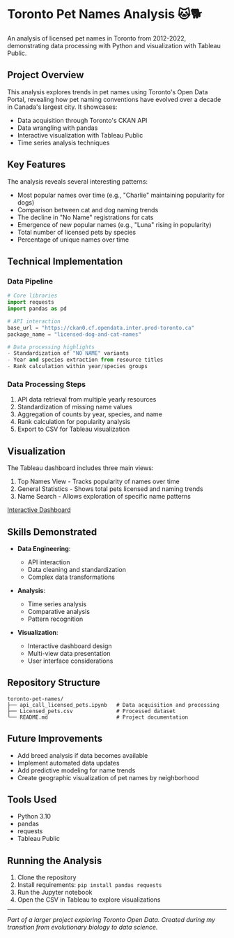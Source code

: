 # Toronto Pet Names Analysis 🐱🐕

An analysis of licensed pet names in Toronto from 2012-2022, demonstrating data processing with Python and visualization with Tableau Public.

## Project Overview

This analysis explores trends in pet names using Toronto's Open Data Portal, revealing how pet naming conventions have evolved over a decade in Canada's largest city. It showcases:
- Data acquisition through Toronto's CKAN API
- Data wrangling with pandas
- Interactive visualization with Tableau Public
- Time series analysis techniques

## Key Features

The analysis reveals several interesting patterns:
- Most popular names over time (e.g., "Charlie" maintaining popularity for dogs)
- Comparison between cat and dog naming trends
- The decline in "No Name" registrations for cats
- Emergence of new popular names (e.g., "Luna" rising in popularity)
- Total number of licensed pets by species
- Percentage of unique names over time

## Technical Implementation

### Data Pipeline
```python
# Core libraries
import requests
import pandas as pd

# API interaction
base_url = "https://ckan0.cf.opendata.inter.prod-toronto.ca"
package_name = "licensed-dog-and-cat-names"

# Data processing highlights
- Standardization of "NO NAME" variants
- Year and species extraction from resource titles
- Rank calculation within year/species groups
```

### Data Processing Steps
1. API data retrieval from multiple yearly resources
2. Standardization of missing name values
3. Aggregation of counts by year, species, and name
4. Rank calculation for popularity analysis
5. Export to CSV for Tableau visualization

## Visualization

The Tableau dashboard includes three main views:
1. Top Names View - Tracks popularity of names over time
2. General Statistics - Shows total pets licensed and naming trends
3. Name Search - Allows exploration of specific name patterns

[Interactive Dashboard](https://public.tableau.com/app/profile/tsbarr/viz/Book2_17285038338800/PetNamesLicensedinToronto)

## Skills Demonstrated

- **Data Engineering**:
  - API interaction
  - Data cleaning and standardization
  - Complex data transformations
  
- **Analysis**:
  - Time series analysis
  - Comparative analysis
  - Pattern recognition

- **Visualization**:
  - Interactive dashboard design
  - Multi-view data presentation
  - User interface considerations

## Repository Structure

```
toronto-pet-names/
├── api_call_licensed_pets.ipynb   # Data acquisition and processing
├── Licensed_pets.csv              # Processed dataset
└── README.md                      # Project documentation
```

## Future Improvements

- Add breed analysis if data becomes available
- Implement automated data updates
- Add predictive modeling for name trends
- Create geographic visualization of pet names by neighborhood

## Tools Used

- Python 3.10
- pandas
- requests
- Tableau Public

## Running the Analysis

1. Clone the repository
2. Install requirements: `pip install pandas requests`
3. Run the Jupyter notebook
4. Open the CSV in Tableau to explore visualizations

---
*Part of a larger project exploring Toronto Open Data. Created during my transition from evolutionary biology to data science.*
